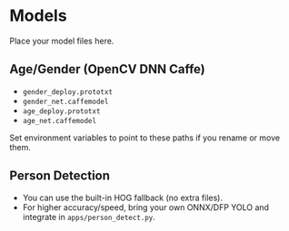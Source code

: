 # Models

Place your model files here.

## Age/Gender (OpenCV DNN Caffe)
- `gender_deploy.prototxt`
- `gender_net.caffemodel`
- `age_deploy.prototxt`
- `age_net.caffemodel`

Set environment variables to point to these paths if you rename or move them.

## Person Detection
- You can use the built-in HOG fallback (no extra files).
- For higher accuracy/speed, bring your own ONNX/DFP YOLO and integrate in `apps/person_detect.py`.
